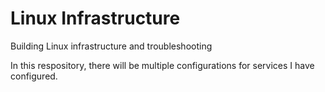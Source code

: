 # Linux Infrastructure
Building Linux infrastructure and troubleshooting

In this respository, there will be multiple configurations for services I have configured. 
